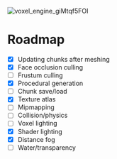 ![voxel_engine_giMtqf5FOI](https://github.com/isXander/VoxelEngine/assets/43245524/9c3cb700-c130-42a2-b211-0159281d4713)

# Roadmap
- [x] Updating chunks after meshing
- [x] Face occlusion culling
- [ ] Frustum culling
- [x] Procedural generation
- [ ] Chunk save/load
- [x] Texture atlas
- [ ] Mipmapping
- [ ] Collision/physics
- [ ] Voxel lighting
- [x] Shader lighting
- [x] Distance fog
- [ ] Water/transparency

